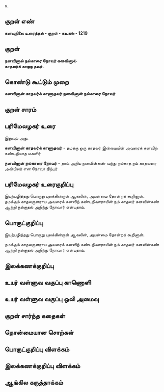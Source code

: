 உ

## குறள் எண் 

**கனவுநிலை உரைத்தல் - குறள் - கஉக௯ - 1219**

## குறள் 

**நனவினால் நல்காரை நோவர் கனவினால்  
காதலர்க் காணா தவர்.** 

## கொண்டு கூட்டும் முறை

**கனவினான் காதலர்க் காணாதவர் நனவினான் நல்காரை நோவர்**

## குறள் சாரம் 


## பரிமேலழகர் உரை

இதுவும் அது. 

**கனவினான் காதலர்க் காணாதவர்** - தமக்கு ஒரு காதலர் இன்மையின் அவரைக் கனவிற் கண்டறியாத மகளிர் 

**நனவினான் நல்காரை நோவர்** - தாம் அறிய நனவின்கண் வந்து நல்காத நம் காதலரை அன்பிலர் என நோவா நிற்பர்

## பரிமேலழகர் உரைகுறிப்பு   

இயற்பழித்தது பொறாது புலக்கின்றாள் ஆகலின், அயன்மை தோன்றக் கூறினாள். தமக்கும் காதலருளராய அவரைக் கனவிற் கண்டறிவாராயின் நம் காதலர் கனவின்கண் ஆற்றி நல்குதல் அறிந்து நோவார் என்பதாம்.

## பொருட்குறிப்பு 

இயற்பழித்தது பொறாது புலக்கின்றாள் ஆகலின், அயன்மை தோன்றக் கூறினாள். 

தமக்கும் காதலருளராய அவரைக் கனவிற் கண்டறிவாராயின் நம் காதலர் கனவின்கண் ஆற்றி நல்குதல் அறிந்து நோவார் என்பதாம்.

## இலக்கணக்குறிப்பு  


## உயர் வள்ளுவ வகுப்பு காணொளி


## உயர் வள்ளுவ வகுப்பு ஒலி அமைவு 

 
## குறள் சார்ந்த கதைகள் 


## தொன்மையான சொற்கள்


## பொருட்குறிப்பு விளக்கம்


## இலக்கணக்குறிப்பு விளக்கம்


## ஆங்கில கருத்தாக்கம் 


